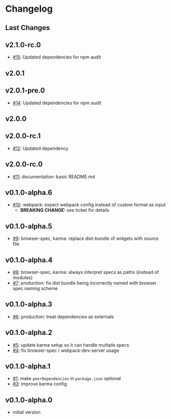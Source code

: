 # Changelog

## Last Changes


## v2.1.0-rc.0

- [#15](https://github.com/LaxarJS/laxar-infrastructure/issues/15): Updated dependencies for npm audit


## v2.0.1
## v2.0.1-pre.0

- [#14](https://github.com/LaxarJS/laxar-infrastructure/issues/14): Updated dependencies for npm audit


## v2.0.0
## v2.0.0-rc.1

- [#12](https://github.com/LaxarJS/laxar-infrastructure/issues/12): Updated dependency


## v2.0.0-rc.0

- [#11](https://github.com/LaxarJS/laxar-infrastructure/issues/11): documentation: basic README.md


## v0.1.0-alpha.6

- [#10](https://github.com/LaxarJS/laxar-infrastructure/issues/10): webpack: expect webpack config instead of custom format as input
   + **BREAKING CHANGE:** see ticket for details


## v0.1.0-alpha.5

- [#9](https://github.com/LaxarJS/laxar-infrastructure/issues/9): browser-spec, karma: replace dist-bundle of widgets with source file


## v0.1.0-alpha.4

- [#8](https://github.com/LaxarJS/laxar-infrastructure/issues/8): browser-spec, karma: always interpret specs as paths (instead of modules)
- [#7](https://github.com/LaxarJS/laxar-infrastructure/issues/7): production: fix dist bundle being incorrectly named with browser spec naming scheme


## v0.1.0-alpha.3

- [#6](https://github.com/LaxarJS/laxar-infrastructure/issues/6): production: treat dependencies as externals


## v0.1.0-alpha.2

- [#5](https://github.com/LaxarJS/laxar-infrastructure/issues/5): update karma setup so it can handle multiple specs
- [#4](https://github.com/LaxarJS/laxar-infrastructure/issues/4): fix browser-spec / webpack-dev-server usage


## v0.1.0-alpha.1

- [#1](https://github.com/LaxarJS/laxar-infrastructure/issues/1): make `peerDependencies` in `package.json` optional
- [#3](https://github.com/LaxarJS/laxar-infrastructure/issues/3): improve karma config


## v0.1.0-alpha.0

- initial version
